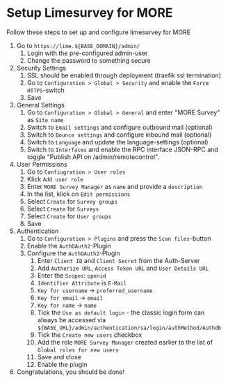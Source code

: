 # Setup Limesurvey for MORE

Follow these steps to set up and configure limesurvey for MORE

1. Go to `https://lime.${BASE_DOMAIN}/admin/`
   1. Login with the pre-configured admin-user
   2. Change the password to something secure
2. Security Settings
   1. SSL should be enabled through deployment (traefik ssl termination)
   2. Go to `Configuration > Global > Security` and enable the `Force HTTPS`-switch
   3. Save
3. General Settings
   1. Go to `Configuration > Global > General` and enter "MORE Survey" as `Site name`
   2. Switch to `Email settings` and configure outbound mail (optional)
   3. Switch to `Bounce settings` and configure inbound mail (optional)
   4. Switch to `Language` and update the language-settings (optional)
   5. Switch to `Interfaces` and enable the RPC interface JSON-RPC and toggle "Publish API on /admin/remotecontrol".
4. User Permissions
   1. Go to `Confiugration > User roles`
   2. Klick `Add user role`
   3. Enter `MORE Survey Manager` as `name` and provide a `description`
   4. In the list, klick on `Edit permissions`
   5. Select `Create` for `Survey groups`
   6. Select `Create` for `Surveys`
   7. Select `Create` for `User groups`
   8. Save
5. Authentication
   1. Go to `Configuration > Plugins` and press the `Scan files`-button
   2. Enable the `AuthOAuth2`-Plugin
   3. Configure the `AuthOAuth2`-Plugin
      1. Enter `Client ID` and `Client Secret` from the Auth-Server
      2. Add `Authorize URL`, `Access Token URL` and `User Details URL`
      3. Enter the `Scopes`: `openid`
      4. `Identifier Attribute` is `E-Mail`
      5. `Key for username` -> `preferred_username`
      6. `Key for email` -> `email`
      7. `Key for name` -> `name`
      8. Tick the `Use as default login` - the classic login form can always be accessed via `${BASE_URL}/admin/authentication/sa/login/authMethod/Authdb`
      9. Tick the `Create new users` checkbox
      10. Add the role `MORE Survey Manager` created earlier to the list of `Global roles for new users`
      11. Save and close
      12. Enable the plugin
6. Congratulations, you should be done!
